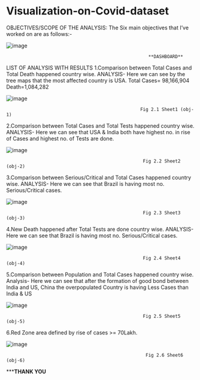 # Visualization-on-Covid-dataset

OBJECTIVES/SCOPE OF THE ANALYSIS: The Six main objectives that I’ve worked on are as follows:-

![image](https://user-images.githubusercontent.com/71726952/231445777-8541c223-a06d-44ba-9fb7-bb69dc1c5d6e.png)
                                                   
                                                         **DASHBOARD**

LIST OF ANALYSIS WITH RESULTS
1.Comparison between Total Cases and Total Death happened country wise.
ANALYSIS- Here we can see by the tree maps that the most affected country is USA.
Total Cases= 98,166,904
Death=1,084,282

 ![image](https://user-images.githubusercontent.com/71726952/231446100-236ca734-529b-440b-aae4-c7b4ab47bef4.png) 
 
                                                      Fig 2.1 Sheet1 (obj-1)

2.Comparison between Total Cases and Total Tests happened country wise.
ANALYSIS- Here we can see that USA & India both have highest no. in rise of Cases and highest no. of Tests are done.

 ![image](https://user-images.githubusercontent.com/71726952/231446211-6dcac459-045f-4696-9042-d359dc58971f.png) 
                                              
                                                       Fig 2.2 Sheet2 (obj-2)

3.Comparison between Serious/Critical and Total Cases happened country wise.
ANALYSIS- Here we can see that Brazil is having most no. Serious/Critical cases.

 ![image](https://user-images.githubusercontent.com/71726952/231446318-df65954a-eeb5-4d35-be1d-e687efc404bb.png) 
                                                
                                                       Fig 2.3 Sheet3 (obj-3)

4.New Death happened after Total Tests are done country wise. 
ANALYSIS- Here we can see that Brazil is having most no. Serious/Critical cases.

 ![image](https://user-images.githubusercontent.com/71726952/231446396-0e2b0714-5396-4ba7-a992-611e7dacce44.png) 
                                               
                                                       Fig 2.4 Sheet4 (obj-4)

5.Comparison between Population and Total Cases happened country wise.
Analysis- Here we can see that after the formation of good bond between India and US, China the overpopulated Country is having Less Cases than India & US

 ![image](https://user-images.githubusercontent.com/71726952/231446891-eca1e865-a447-4408-8a6d-70b714330006.png) 
                                               
                                                       Fig 2.5 Sheet5 (obj-5)

6.Red Zone area defined by rise of cases >= 70Lakh.

 ![image](https://user-images.githubusercontent.com/71726952/231446940-c52e9a47-2fc8-4d0f-943e-aa0176f58aa2.png)
                                                
                                                        Fig 2.6 Sheet6 (obj-6) 






*******************************************************************THANK YOU****************************************************************



